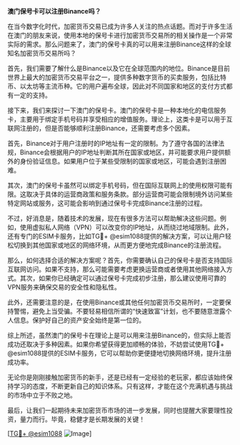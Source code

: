 **澳门保号卡可以注册Binance吗？**

在当今数字化时代，加密货币交易已成为许多人关注的热点话题。而对于许多生活在澳门的朋友来说，使用本地的保号卡进行加密货币交易所的相关操作是一个非常实际的需求。那么问题来了，澳门的保号卡真的可以用来注册Binance这样的全球知名加密货币交易所吗？

首先，我们需要了解什么是Binance以及它在全球范围内的地位。Binance是目前世界上最大的加密货币交易平台之一，提供多种数字货币的买卖服务，包括比特币、以太坊等主流币种。它的用户遍布全球，因此对不同国家和地区的支付方式都有一定的支持。

接下来，我们来探讨一下澳门的保号卡。澳门的保号卡是一种本地化的电信服务卡，主要用于绑定手机号码并享受相应的增值服务。理论上，这类卡是可以用于互联网注册的，但是否能够顺利注册Binance，还需要考虑多个因素。

首先，Binance对于用户注册时的IP地址有一定的限制。为了遵守各国的法律法规，Binance会根据用户的IP地址判断其所在国家或地区，并可能要求用户提供额外的身份验证信息。如果用户位于某些受限制的国家或地区，可能会遇到注册困难。

其次，澳门的保号卡虽然可以绑定手机号码，但在国际互联网上的使用权限可能有限。这取决于具体的运营商政策和服务条款。部分运营商可能会限制境外访问某些特定网站或服务，这可能会影响到通过保号卡完成Binance注册的过程。

不过，好消息是，随着技术的发展，现在有很多方法可以帮助解决这些问题。例如，使用虚拟私人网络（VPN）可以改变你的IP地址，从而绕过地域限制。此外，还有专门的ESIM卡服务，比如TG💪+ @esim1088提供的解决方案，可以让用户轻松切换到其他国家或地区的网络环境，从而更方便地完成Binance的注册流程。

那么，如何选择合适的解决方案呢？首先，你需要确认自己的保号卡是否支持国际互联网访问。如果不支持，那么可能需要考虑更换运营商或者使用其他网络接入方式。其次，如果你已经确定可以通过保号卡完成初步注册，那么建议使用可靠的VPN服务来确保交易的安全性和隐私性。

此外，还需要注意的是，在使用Binance或其他任何加密货币交易所时，一定要保持警惕，避免上当受骗。不要轻易相信所谓的“快速致富”计划，也不要随意泄露个人信息。保护好自己的资产安全始终是第一位的。

综上所述，虽然澳门的保号卡在理论上是可以用来注册Binance的，但实际上能否成功还取决于多种因素。如果你希望获得更加顺畅的体验，不妨尝试使用TG💪+ @esim1088提供的ESIM卡服务，它可以帮助你更便捷地切换网络环境，提升注册成功率。

无论你是刚刚接触加密货币的新手，还是已经有一定经验的老玩家，都应该始终保持学习的态度，不断更新自己的知识体系。只有这样，才能在这个充满机遇与挑战的市场中立于不败之地。

最后，让我们一起期待未来加密货币市场的进一步发展，同时也提醒大家要理性投资，量力而行。毕竟，稳健才是长期发展的关键！

[[TG💪+ @esim1088](https://t.me/s/esim1088) ![Image](https://i.postimg.cc/4NQfJmqS/Snipaste-2025-05-13-00-14-12.png)]